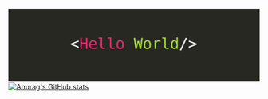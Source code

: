 ![hello world](/hello%20world.jpeg)
[![Anurag's GitHub stats](https://github-readme-stats.vercel.app/api?username=Naco97)](https://github.com/anuraghazra/github-readme-stats)